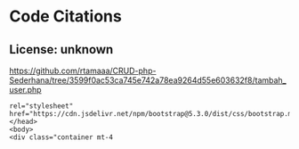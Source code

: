 # Code Citations

## License: unknown
https://github.com/rtamaaa/CRUD-php-Sederhana/tree/3599f0ac53ca745e742a78ea9264d55e603632f8/tambah_user.php

```
rel="stylesheet" href="https://cdn.jsdelivr.net/npm/bootstrap@5.3.0/dist/css/bootstrap.min.css">
</head>
<body>
<div class="container mt-4
```

